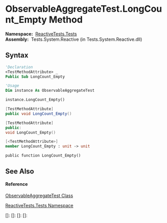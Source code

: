 # ObservableAggregateTest.LongCount\_Empty Method

**Namespace:**  [ReactiveTests.Tests](ReactiveTests.Tests\ReactiveTests.Tests.md)  
**Assembly:**  Tests.System.Reactive (in Tests.System.Reactive.dll)

## Syntax

```vb
'Declaration
<TestMethodAttribute> _
Public Sub LongCount_Empty
```

```vb
'Usage
Dim instance As ObservableAggregateTest

instance.LongCount_Empty()
```

```csharp
[TestMethodAttribute]
public void LongCount_Empty()
```

```c++
[TestMethodAttribute]
public:
void LongCount_Empty()
```

```fsharp
[<TestMethodAttribute>]
member LongCount_Empty : unit -> unit 
```

```jscript
public function LongCount_Empty()
```

## See Also

#### Reference

[ObservableAggregateTest Class](ObservableAggregateTest\ObservableAggregateTest.md)

[ReactiveTests.Tests Namespace](ReactiveTests.Tests\ReactiveTests.Tests.md)

[]: 
[]: 
[]: 
[]: 